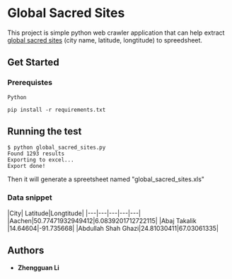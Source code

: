 # Global Sacred Sites
This project is simple python web crawler application that can help extract [global sacred sites](https://sacredsites.com/) (city name, latitude, longtitude) to spreedsheet.

## Get Started

### Prerequistes

```Python```

```
pip install -r requirements.txt
```

## Running the test

```
$ python global_sacred_sites.py
Found 1293 results
Exporting to excel...
Export done!
```

Then it will generate a spreetsheet named "global_sacred_sites.xls"

### Data snippet

|City| Latitude|Longtitude|
|---|---|---|---|---|
|Aachen|50.77471932949412|6.0839201712722115|
|Abaj Takalik |14.64604|-91.735668|
|Abdullah Shah Ghazi|24.81030411|67.03061335|

## Authors

* **Zhengguan Li**